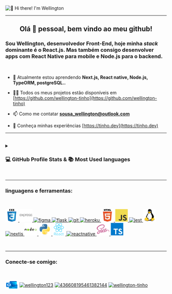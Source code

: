 
<img align="center" width="250" alt="👋 Hi there! I'm Wellington" title="👋 Hi there! I'm Wellington" src="https://github.com/wellington-tinho/wellington-tinho/blob/master/.github/intro.gif" >

---

<h2 align="center"> Olá 👋 pessoal, bem vindo ao meu github!</h2>

### Sou Wellington, desenvolvedor **Front-End**, hoje minha *stack* dominante é o **React.js**. Mas também consigo desenvolver apps com React Native para mobile e Node.js para o backend.

<br/>

- 🌱 Atualmente estou aprendendo **Next.js, React native, Node.js, TypeORM, postgreSQL..**

- 👨‍💻 Todos os meus projetos estão disponíveis em [https://github.com/wellington-tinho](https://github.com/wellington-tinho)

- 📫 Como me contatar **sousa_wellington@outlook.com**

- 📄 Conheça minhas experiências [https://tinho.dev](https://tinho.dev)

---
<br/>

<details> 
  <summary>
  <h3>
  💻 GitHub Profile Stats & 📚 Most Used languages
  </h3>
  </summary>

<table border="1">
    <tr>
        <td>💻 GitHub Profile Stats</td>
        <td>📚 Most Used languages</td>
    </tr>
    <tr>
        <td> 
        <p>&nbsp;<img align="center" src="https://github-readme-stats.vercel.app/api?username=wellington-tinho&show_icons=true&theme=dracula&locale=en" alt="wellington-tinho" /></p>
        </td>
        <td> <p><img align="left" src="https://github-readme-stats.vercel.app/api/top-langs?username=wellington-tinho&show_icons=true&theme=dracula&locale=en&layout=compact" alt="wellington-tinho" /></p></td>
    </tr>
 
</table>
</details>

<br/>

---
<h3 align="left">linguagens e ferramentas:</h3>
<br/>
<p align="left"> <a href="https://www.w3schools.com/css/" target="_blank" rel="noreferrer"> <img src="https://raw.githubusercontent.com/devicons/devicon/master/icons/css3/css3-original-wordmark.svg" alt="css3" width="40" height="40"/> </a> <a href="https://expressjs.com" target="_blank" rel="noreferrer"> <img src="https://raw.githubusercontent.com/devicons/devicon/master/icons/express/express-original-wordmark.svg" alt="express" width="40" height="40"/> </a> <a href="https://www.figma.com/" target="_blank" rel="noreferrer"> <img src="https://www.vectorlogo.zone/logos/figma/figma-icon.svg" alt="figma" width="40" height="40"/> </a> <a href="https://flask.palletsprojects.com/" target="_blank" rel="noreferrer"> <img src="https://www.vectorlogo.zone/logos/pocoo_flask/pocoo_flask-icon.svg" alt="flask" width="40" height="40"/> </a> <a href="https://git-scm.com/" target="_blank" rel="noreferrer"> <img src="https://www.vectorlogo.zone/logos/git-scm/git-scm-icon.svg" alt="git" width="40" height="40"/> </a> <a href="https://heroku.com" target="_blank" rel="noreferrer"> <img src="https://www.vectorlogo.zone/logos/heroku/heroku-icon.svg" alt="heroku" width="40" height="40"/> </a> <a href="https://www.w3.org/html/" target="_blank" rel="noreferrer"> <img src="https://raw.githubusercontent.com/devicons/devicon/master/icons/html5/html5-original-wordmark.svg" alt="html5" width="40" height="40"/> </a> <a href="https://developer.mozilla.org/en-US/docs/Web/JavaScript" target="_blank" rel="noreferrer"> <img src="https://raw.githubusercontent.com/devicons/devicon/master/icons/javascript/javascript-original.svg" alt="javascript" width="40" height="40"/> </a> <a href="https://jestjs.io" target="_blank" rel="noreferrer"> <img src="https://www.vectorlogo.zone/logos/jestjsio/jestjsio-icon.svg" alt="jest" width="40" height="40"/> </a> <a href="https://www.linux.org/" target="_blank" rel="noreferrer"> <img src="https://raw.githubusercontent.com/devicons/devicon/master/icons/linux/linux-original.svg" alt="linux" width="40" height="40"/> </a> <a href="https://nextjs.org/" target="_blank" rel="noreferrer"> <img src="https://cdn.worldvectorlogo.com/logos/nextjs-2.svg" alt="nextjs" width="40" height="40"/> </a> <a href="https://nodejs.org" target="_blank" rel="noreferrer"> <img src="https://raw.githubusercontent.com/devicons/devicon/master/icons/nodejs/nodejs-original-wordmark.svg" alt="nodejs" width="40" height="40"/> </a> <a href="https://www.python.org" target="_blank" rel="noreferrer"> <img src="https://raw.githubusercontent.com/devicons/devicon/master/icons/python/python-original.svg" alt="python" width="40" height="40"/> </a> <a href="https://reactjs.org/" target="_blank" rel="noreferrer"> <img src="https://raw.githubusercontent.com/devicons/devicon/master/icons/react/react-original-wordmark.svg" alt="react" width="40" height="40"/> </a> <a href="https://reactnative.dev/" target="_blank" rel="noreferrer"> <img src="https://reactnative.dev/img/header_logo.svg" alt="reactnative" width="40" height="40"/> </a> <a href="https://sass-lang.com" target="_blank" rel="noreferrer"> <img src="https://raw.githubusercontent.com/devicons/devicon/master/icons/sass/sass-original.svg" alt="sass" width="40" height="40"/> </a> <a href="https://www.typescriptlang.org/" target="_blank" rel="noreferrer"> <img src="https://raw.githubusercontent.com/devicons/devicon/master/icons/typescript/typescript-original.svg" alt="typescript" width="40" height="40"/> </a> </p>
<br/>

---

<h3 align="left">Conecte-se comigo:</h3>
<br/>

<a href="mailto:sousa_wellington@outlook.com" target="blank"><img align="center" src="https://github.com/wellington-tinho/wellington-tinho/blob/master/.github/logo-microsoft-outlook.png" alt="sousa_wellington@outlook.com" height="30" width="40" /></a>
<a href="https://linkedin.com/in/wellington123" target="blank"><img align="center" src="https://raw.githubusercontent.com/rahuldkjain/github-profile-readme-generator/master/src/images/icons/Social/linked-in-alt.svg" alt="wellington123" height="30" width="40" /></a>
<a href="https://discord.gg/436608195461382144" target="blank"><img align="center" src="https://raw.githubusercontent.com/rahuldkjain/github-profile-readme-generator/master/src/images/icons/Social/discord.svg" alt="436608195461382144" height="30" width="40" alt="Wellington#3642"/></a>
<a href="https://codepen.io/wellington-tinho" target="blank"><img align="center" src="https://raw.githubusercontent.com/rahuldkjain/github-profile-readme-generator/master/src/images/icons/Social/codepen.svg" alt="wellington-tinho" height="30" width="40" /></a>
</p>


<!--..
Espero que meu code possa te ajudar de alguma maneira, caso precise de algo em que eu seja útil, não seja timido contact-me pelas contas acima 
.-->
